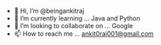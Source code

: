 - 👋 Hi, I’m @beingankitraj
- 🌱 I’m currently learning ... Java and Python
- 💞️ I’m looking to collaborate on ... Google
- 📫 How to reach me ... ankit0raj001@gmail.com

<!---
beingankitraj/beingankitraj is a ✨ special ✨ repository because its `README.md` (this file) appears on your GitHub profile.
You can click the Preview link to take a look at your changes.
--->
